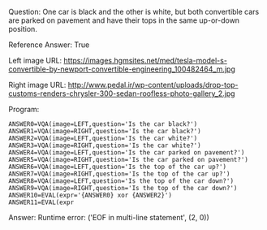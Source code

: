 Question: One car is black and the other is white, but both convertible cars are parked on pavement and have their tops in the same up-or-down position.

Reference Answer: True

Left image URL: https://images.hgmsites.net/med/tesla-model-s-convertible-by-newport-convertible-engineering_100482464_m.jpg

Right image URL: http://www.pedal.ir/wp-content/uploads/drop-top-customs-renders-chrysler-300-sedan-roofless-photo-gallery_2.jpg

Program:

```
ANSWER0=VQA(image=LEFT,question='Is the car black?')
ANSWER1=VQA(image=RIGHT,question='Is the car black?')
ANSWER2=VQA(image=LEFT,question='Is the car white?')
ANSWER3=VQA(image=RIGHT,question='Is the car white?')
ANSWER4=VQA(image=LEFT,question='Is the car parked on pavement?')
ANSWER5=VQA(image=RIGHT,question='Is the car parked on pavement?')
ANSWER6=VQA(image=LEFT,question='Is the top of the car up?')
ANSWER7=VQA(image=RIGHT,question='Is the top of the car up?')
ANSWER8=VQA(image=LEFT,question='Is the top of the car down?')
ANSWER9=VQA(image=RIGHT,question='Is the top of the car down?')
ANSWER10=EVAL(expr='{ANSWER0} xor {ANSWER2}')
ANSWER11=EVAL(expr
```
Answer: Runtime error: ('EOF in multi-line statement', (2, 0))

